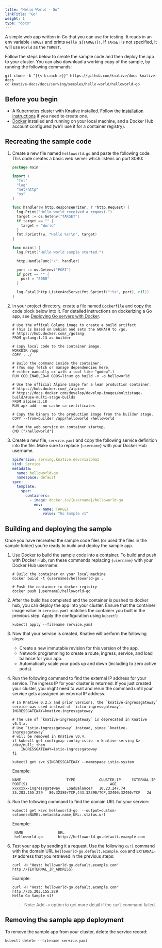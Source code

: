 ```yaml
---
title: "Hello World - Go"
linkTitle: "Go"
weight: 1
type: "docs"
---
```


A simple web app written in Go that you can use for testing. It reads in an env
variable `TARGET` and prints `Hello ${TARGET}!`. If `TARGET` is not specified,
it will use `World` as the `TARGET`.

Follow the steps below to create the sample code and then deploy the app to your
cluster. You can also download a working copy of the sample, by running the
following commands:

```shell
git clone -b "{{< branch >}}" https://github.com/knative/docs knative-docs
cd knative-docs/docs/serving/samples/hello-world/helloworld-go
```

## Before you begin

- A Kubernetes cluster with Knative installed. Follow the
  [installation instructions](../../../../install/README.md) if you need to
  create one.
- [Docker](https://www.docker.com) installed and running on your local machine,
  and a Docker Hub account configured (we'll use it for a container registry).

## Recreating the sample code

1. Create a new file named `helloworld.go` and paste the following code. This
   code creates a basic web server which listens on port 8080:

   ```go
   package main

   import (
     "fmt"
     "log"
     "net/http"
     "os"
   )

   func handler(w http.ResponseWriter, r *http.Request) {
     log.Print("Hello world received a request.")
     target := os.Getenv("TARGET")
     if target == "" {
       target = "World"
     }
     fmt.Fprintf(w, "Hello %s!\n", target)
   }

   func main() {
     log.Print("Hello world sample started.")

     http.HandleFunc("/", handler)

     port := os.Getenv("PORT")
     if port == "" {
       port = "8080"
     }

     log.Fatal(http.ListenAndServe(fmt.Sprintf(":%s", port), nil))
   }
   ```

1. In your project directory, create a file named `Dockerfile` and copy the code
   block below into it. For detailed instructions on dockerizing a Go app, see
   [Deploying Go servers with Docker](https://blog.golang.org/docker).

   ```docker
   # Use the offical Golang image to create a build artifact.
   # This is based on Debian and sets the GOPATH to /go.
   # https://hub.docker.com/_/golang
   FROM golang:1.13 as builder

   # Copy local code to the container image.
   WORKDIR /app
   COPY . ./

   # Build the command inside the container.
   # (You may fetch or manage dependencies here,
   # either manually or with a tool like "godep".)
   RUN CGO_ENABLED=0 GOOS=linux go build -v -o helloworld

   # Use the official Alpine image for a lean production container.
   # https://hub.docker.com/_/alpine
   # https://docs.docker.com/develop/develop-images/multistage-build/#use-multi-stage-builds
   FROM alpine:3.10
   RUN apk add --no-cache ca-certificates

   # Copy the binary to the production image from the builder stage.
   COPY --from=builder /app/helloworld /helloworld

   # Run the web service on container startup.
   CMD ["/helloworld"]
   ```

1. Create a new file, `service.yaml` and copy the following service definition
   into the file. Make sure to replace `{username}` with your Docker Hub
   username.

   ```yaml
   apiVersion: serving.knative.dev/v1alpha1
   kind: Service
   metadata:
     name: helloworld-go
     namespace: default
   spec:
     template:
       spec:
         containers:
           - image: docker.io/{username}/helloworld-go
             env:
               - name: TARGET
                 value: "Go Sample v1"
   ```

## Building and deploying the sample

Once you have recreated the sample code files (or used the files in the sample
folder) you're ready to build and deploy the sample app.

1. Use Docker to build the sample code into a container. To build and push with
   Docker Hub, run these commands replacing `{username}` with your Docker Hub
   username:

   ```shell
   # Build the container on your local machine
   docker build -t {username}/helloworld-go .

   # Push the container to docker registry
   docker push {username}/helloworld-go
   ```

1. After the build has completed and the container is pushed to docker hub, you
   can deploy the app into your cluster. Ensure that the container image value
   in `service.yaml` matches the container you built in the previous step. Apply
   the configuration using `kubectl`:

   ```shell
   kubectl apply --filename service.yaml
   ```

1. Now that your service is created, Knative will perform the following steps:

   - Create a new immutable revision for this version of the app.
   - Network programming to create a route, ingress, service, and load balance
     for your app.
   - Automatically scale your pods up and down (including to zero active pods).

1. Run the following command to find the external IP address for your service.
   The ingress IP for your cluster is returned. If you just created your
   cluster, you might need to wait and rerun the command until your service gets
   asssigned an external IP address.

   ```shell
   # In Knative 0.2.x and prior versions, the `knative-ingressgateway` service was used instead of `istio-ingressgateway`.
   INGRESSGATEWAY=knative-ingressgateway

   # The use of `knative-ingressgateway` is deprecated in Knative v0.3.x.
   # Use `istio-ingressgateway` instead, since `knative-ingressgateway`
   # will be removed in Knative v0.4.
   if kubectl get configmap config-istio -n knative-serving &> /dev/null; then
       INGRESSGATEWAY=istio-ingressgateway
   fi

   kubectl get svc $INGRESSGATEWAY --namespace istio-system
   ```

   Example:

   ```shell
   NAME                     TYPE           CLUSTER-IP     EXTERNAL-IP      PORT(S)                                      AGE
   xxxxxxx-ingressgateway   LoadBalancer   10.23.247.74   35.203.155.229   80:32380/TCP,443:32390/TCP,32400:32400/TCP   2d
   ```

1. Run the following command to find the domain URL for your service:

   ```shell
   kubectl get ksvc helloworld-go  --output=custom-columns=NAME:.metadata.name,URL:.status.url
   ```

   Example:

   ```shell
    NAME                URL
    helloworld-go       http://helloworld-go.default.example.com
   ```

1. Test your app by sending it a request. Use the following `curl` command with
   the domain URL `helloworld-go.default.example.com` and `EXTERNAL-IP` address
   that you retrieved in the previous steps:

   ```shell
   curl -H "Host: helloworld-go.default.example.com" http://{EXTERNAL_IP_ADDRESS}
   ```

   Example:

   ```shell
   curl -H "Host: helloworld-go.default.example.com" http://35.203.155.229
   Hello Go Sample v1!
   ```

   > Note: Add `-v` option to get more detail if the `curl` command failed.

## Removing the sample app deployment

To remove the sample app from your cluster, delete the service record:

```shell
kubectl delete --filename service.yaml
```
